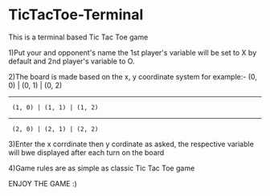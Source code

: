 # TicTacToe-Terminal

This is a terminal based Tic Tac Toe game 

1)Put your and opponent's name
    the 1st player's variable will be set to X by default
    and 2nd player's variable to O.

2)The board is made based on the x, y coordinate system
  for example:- 
     (0, 0) | (0, 1) | (0, 2)  
   ____________________________
     (1, 0) | (1, 1) | (1, 2)
   ____________________________
     (2, 0) | (2, 1) | (2, 2)

3)Enter the x corrdinate then y cordinate as asked, the respective variable will bwe displayed after each turn on the board

4)Game rules are as simple as classic Tic Tac Toe game

ENJOY THE GAME :)
